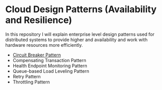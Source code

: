 # Cloud Design Patterns (Availability and Resilience)
In this repository I will explain enterprise level design patterns used for distributed systems to 
provide higher and availability and work with hardware resources more efficiently.  

* [Circuit Breaker Pattern](https://github.com/neg0/cloud-design-patterns/tree/master/src/CircuitBreaker)
* Compensating Transaction Pattern
* Health Endpoint Monitoring Pattern
* Queue-based Load Leveling Pattern
* Retry Pattern
* Throttling Pattern